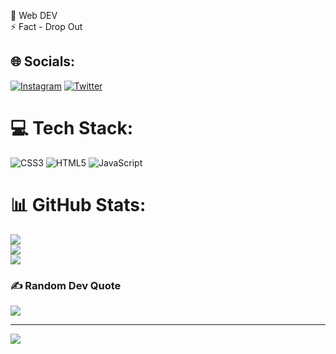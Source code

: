 
🌱 Web DEV<br>⚡ Fact - Drop Out 


## 🌐 Socials:
[![Instagram](https://img.shields.io/badge/Instagram-%23E4405F.svg?logo=Instagram&logoColor=white)](https://instagram.com/@not_ahamed) [![Twitter](https://img.shields.io/badge/Twitter-%231DA1F2.svg?logo=Twitter&logoColor=white)](https://twitter.com/@ahamed_just) 

# 💻 Tech Stack:
![CSS3](https://img.shields.io/badge/css3-%231572B6.svg?style=for-the-badge&logo=css3&logoColor=white) ![HTML5](https://img.shields.io/badge/html5-%23E34F26.svg?style=for-the-badge&logo=html5&logoColor=white) ![JavaScript](https://img.shields.io/badge/javascript-%23323330.svg?style=for-the-badge&logo=javascript&logoColor=%23F7DF1E)

# 📊 GitHub Stats:
![](https://github-readme-stats.vercel.app/api?username=Aham3d&theme=dark&hide_border=false&include_all_commits=false&count_private=false)<br/>
![](https://github-readme-streak-stats.herokuapp.com/?user=Aham3d&theme=dark&hide_border=false)<br/>
![](https://github-readme-stats.vercel.app/api/top-langs/?username=Aham3d&theme=dark&hide_border=false&include_all_commits=false&count_private=false&layout=compact)

### ✍️ Random Dev Quote
![](https://quotes-github-readme.vercel.app/api?type=horizontal&theme=dark)

---
[![](https://visitcount.itsvg.in/api?id=Aham3d&icon=1&color=12)](https://visitcount.itsvg.in)

<!-- Proudly created with GPRM ( https://gprm.itsvg.in ) -->
